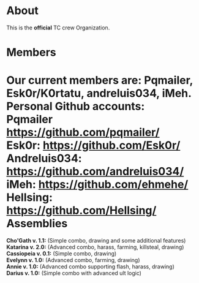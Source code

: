 About
============
This is the <b>official</b> TC crew Organization.

Members
============
Our current members are: Pqmailer, Esk0r/K0rtatu, andreluis034, iMeh.
<br><b>Personal Github accounts:</b>
<br><b>Pqmailer</b> https://github.com/pqmailer/ 
<br><b>Esk0r:</b> https://github.com/Esk0r/
<br><b>Andreluis034:</b> https://github.com/andreluis034/
<br><b>iMeh:</b> https://github.com/ehmehe/
<br><b>Hellsing:</b> https://github.com/Hellsing/
Assemblies
============
<b>Cho'Gath v. 1.1:</b> (Simple combo, drawing and some additional features)
<br><b>Katarina v. 2.0:</b> (Advanced combo, harass, farming, killsteal, drawing)
<br><b>Cassiopeia v. 0.1:</b> (Simple combo, drawing)
<br><b>Evelynn v. 1.0:</b> (Advanced combo, farming, drawing)
<br><b>Annie v. 1.0:</b> (Advanced combo supporting flash, harass, drawing)
<br><b>Darius v. 1.0:</b> (Simple combo with advanced ult logic)
